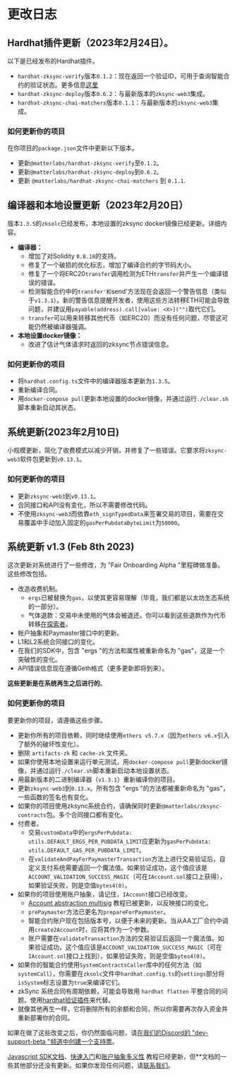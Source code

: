 # 更改日志

## Hardhat插件更新（2023年2月24日）。

以下是已经发布的Hardhat插件。

- `hardhat-zksync-verify`版本`0.1.2`：现在返回一个验证ID，可用于查询智能合约的验证状态。更多信息[这里](https://era.zksync.io/docs/api/hardhat/hardhat-zksync-verify.html#verification-status-check)
- `hardhat-zksync-deploy`版本`0.6.2`：与最新版本的`zksync-web3`集成。
- `hardhat-zksync-chai-matchers`版本`0.1.1`：与最新版本的`zksync-web3`集成。

### 如何更新你的项目

在你项目的`package.json`文件中更新以下版本。

- 更新`@matterlabs/hardhat-zksync-verify`至`0.1.2`。
- 更新`@matterlabs/hardhat-zksync-deploy`到`0.6.2`。
- 更新 `@matterlabs/hardhat-zksync-chai-matchers` 到 `0.1.1`.


## 编译器和本地设置更新（2023年2月20日）

版本`1.3.5`的`zksolc`已经发布，本地设置的zksync docker镜像已经更新。详细内容。

- **编译器：**
  - 增加了对Solidity `0.8.18`的支持。
  - 修复了一个破损的优化标志，增加了编译合约的字节码大小。
  - 修复了一个将ERC20`transfer`调用检测为ETH`transfer`并产生一个编译错误的错误。
  - 检测智能合约中的`transfer'和`send'方法现在会返回一个警告信息（类似于`v1.3.1`）。新的警告信息提醒开发者，使用这些方法转移ETH可能会导致问题，并建议用`payable(address).call[value: <X>]("")`取代它们。
  - `transfer`可以用来转移其他代币（如ERC20）而没有任何问题，尽管这可能仍然被编译器强调。
- **本地设置docker镜像：**
  - 改进了估计气体请求时返回的zksync节点错误信息。

### 如何更新你的项目

- 将`hardhat.config.ts`文件中的编译器版本更新为`1.3.5`。
- 重新编译合同。
- 用`docker-compose pull`更新本地设置的docker镜像，并通过运行`./clear.sh`脚本重新启动其状态。



## 系统更新(2023年2月10日)

小规模更新，简化了收费模式以减少开销，并修复了一些错误。它要求将`zksync-web3`软件包更新到`v0.13.1`。

### 如何更新你的项目

- 更新`zksync-web3`到`v0.13.1`。
- 合同接口和API没有变化，所以不需要修改代码。
- 不使用`zksync-web3`而依靠`eth_signTypedData`来签署交易的项目，需要在交易覆盖中手动加入固定的`gasPerPubdataByteLimit`为`50000`。


## 系统更新 v1.3 (Feb 8th 2023)

这次更新对系统进行了一些修改，为 "Fair Onboarding Alpha "里程碑做准备。这些修改包括。

- 改造收费机制。
  - `ergs`已被替换为`gas`，以使其更容易理解（毕竟，我们都是以太坊生态系统的一部分）。
  - 气体退款：交易中未使用的气体会被退还。你可以看到这些退款作为代币转移[在探索者](https://explorer.zksync.io/)。
- 帐户抽象和Paymaster接口中的更新。
- L1和L2系统合同接口的变化。
- 在我们的SDK中，包含 "ergs "的方法和属性被重新命名为 "gas"，这是一个突破性的变化。
- API错误信息现在遵循Geth格式（更多更新即将到来）。

**这些更新是在系统再生之后进行的**。

### 如何更新你的项目

要更新你的项目，请遵循这些步骤。

- 更新你所有的项目依赖，同时继续使用`ethers v5.7.x`（因为`ethers v6.x`引入了额外的破坏性变化）。
- 删除 `artifacts-zk` 和 `cache-zk` 文件夹。
- 如果你使用本地设置来运行单元测试，用`docker-compose pull`更新docker镜像，并通过运行`./clear.sh`脚本重新启动本地设置状态。
- 用最新版本的二进制编译器（`v1.3.1`）重新编译你的项目。
- 更新`zksync-web3`到`0.13.x`。所有包含 "ergs "的方法都被重新命名为 "gas"，一些函数的签名也有变化。
- 如果你的项目使用zksync系统合约，请确保同时更新`@matterlabs/zksync-contracts`包。多个合同接口都有变化。
- 付费者。
  - 交易`customData`中的`ergsPerPubdata: utils.DEFAULT_ERGS_PER_PUBDATA_LIMIT`应更新为`gasPerPubdata: utils.DEFAULT_GAS_PER_PUBDATA_LIMIT`。
  - 在`validateAndPayForPaymasterTransaction`方法上进行交易验证后，自定义支付系统需要返回一个魔法值。如果验证成功，这个值应该是`ACCOUNT_VALIDATION_SUCCESS_MAGIC`（可在`IAccount.sol`接口上获得），如果验证失败，则是空值`bytes4(0)`。
- 如果你的项目使用账户抽象，请记住，`IAccount`接口已经改变。
  - [Account abstraction multisig](.../tutorials/custom-aa-tutorial.md) 教程已被更新，以反映接口的变化。
  - `prePaymaster`方法已更名为`prepareForPaymaster`。
  - 智能合约账户现在包括版本号，以便于未来的更新。当从AA工厂合约中调用`create2Account`时，应将其作为一个参数。
  - 账户需要在`validateTransaction`方法的交易验证后返回一个魔法值。如果验证成功，这个值应该是`ACCOUNT_VALIDATION_SUCCESS_MAGIC`（可在`IAccount.sol`接口上找到），如果验证失败，则是空值`bytes4(0)`。
- 如果你的智能合约使用`SystemContractsCaller`库中的任何方法（如`systemCall`），你需要在`zksolc`文件中`hardhat.config.ts`的`settings`部分将`isSystem`标志设置为`true`来编译它们。
- zkSync 系统合同有周期依赖，可能会导致用 `hardhat flatten` 平整合同的问题。使用[hardhat验证插件](././api/hardhat/hardhat-zksync-verify.md)来代替。
- 就像其他再生一样，它将删除所有的余额和合同，所以你需要再次存入资金并重新部署你的合同。

如果在做了这些改变之后，你仍然面临问题，请[在我们的Discord的 "dev-support-beta "频道中创建一个支持票](https://join.zksync.dev/)。

[Javascript SDK文档](.../.../api/js/getting-started.md)、[快速入门](.../building-onzksync/hello-world.md)和[账户抽象多义性](.../tutorials/custom-aa-tutorial.md) 教程已经更新，但**文档的一些其他部分还没有更新。如果你发现任何问题，请[联系我们](https://join.zksync.dev/)。

